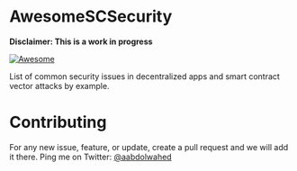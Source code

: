 # AwesomeSCSecurity
**Disclaimer: This is a work in progress**

[![Awesome](https://cdn.rawgit.com/sindresorhus/awesome/d7305f38d29fed78fa85652e3a63e154dd8e8829/media/badge.svg)](https://github.com/aabdulwahed/AwesomeSCSecurity)

List of common security issues in decentralized apps and smart contract vector attacks by example.


# Contributing
For any new issue, feature, or update, create a pull request and we will add it there. Ping me on Twitter: [@aabdolwahed](https://twitter.com/aabdolwahed)